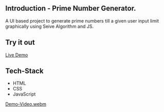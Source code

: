 ## Introduction - Prime Number Generator.

A UI based project to generate prime numbers till a given user input limit graphically using Seive Algorithm and JS.

## Try it out
[Live Demo](https://primenumgenerator-5e6c1.web.app/)

## Tech-Stack
- HTML
- CSS
- JavaScript

[Demo-Video.webm](https://user-images.githubusercontent.com/47891452/215336299-58e8a83c-2711-4756-8630-9ec50150fd56.webm)
